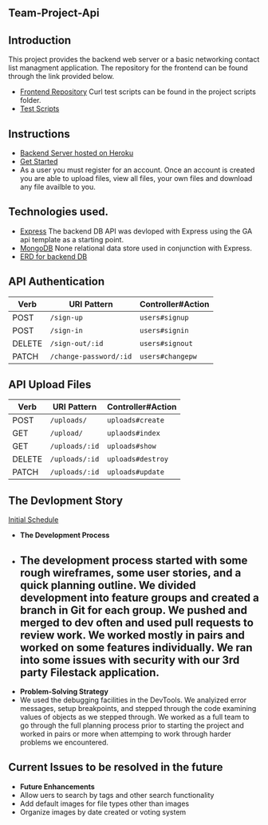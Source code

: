 ## Team-Project-Api
## Introduction
This project provides the backend web server or a basic networking contact list
managment application. The repository for the frontend can be found through the
link provided below.
- [Frontend Repository](https://github.com/SLACK-er-GDI/team-project-frontend)
Curl test scripts can be found in the project scripts folder.
- [Test Scripts](https://github.com/SLACK-er-GDI/team-project-api/tree/master/scripts)

## Instructions
- [Backend Server hosted on Heroku](https://team-project-heroku.herokuapp.com/)
- [Get Started](https://slack-er-gdi.github.io/team-project-frontend/)
- As a user you must register for an account. Once an account is created you are able to upload files, view all files, your own files and download any file availble to you.

## Technologies used.
- [Express](http://expressjs.com/en/api.html)
  The backend DB API was devloped with Express using the GA api template as a starting
  point.
- [MongoDB](https://www.mongodb.com/)
  None relational data store used in conjunction with Express.
- [ERD for backend DB](https://imgur.com/I5NgK1z)

## API Authentication
| Verb   | URI Pattern            | Controller#Action |
|--------|------------------------|-------------------|
| POST   | `/sign-up`             | `users#signup`    |
| POST   | `/sign-in`             | `users#signin`    |
| DELETE | `/sign-out/:id`        | `users#signout`   |
| PATCH  | `/change-password/:id` | `users#changepw`  |

## API Upload Files
| Verb   | URI Pattern      | Controller#Action |
|--------|------------------|-------------------|
| POST   | `/uploads/`      | `uploads#create`  |
| GET    | `/upload/`       | `uplaods#index`   |
| GET    | `/uploads/:id`   | `uploads#show`    |
| DELETE | `/uploads/:id`   | `uploads#destroy` |
| PATCH  | `/uploads/:id`   | `uploads#update`  |

## The Devlopment Story
[Initial Schedule](https://github.com/ajackson57/aj-networking-contacts-frontend/blob/master/Schedule.pdf)
 - **The Development Process**
 - The development process started with some rough wireframes, some user stories, and a quick planning outline. We divided development into feature groups and created a branch in Git for each group. We pushed and merged to dev often and used pull requests to review work. We worked mostly in pairs and worked on some features individually. We ran into some issues with security with our 3rd party Filestack application.
     -
 - **Problem-Solving Strategy**
 - We used the debugging facilities in the DevTools. We analyized error messages, setup breakpoints, and stepped through the code examining values of objects as we stepped through. We worked as a full team to go through the full planning process prior to starting the project and worked in pairs or more when attemping to work through harder problems we encountered.

## Current Issues to be resolved in the future
- **Future Enhancements**
- Allow uers to search by tags and other search functionality
- Add default images for file types other than images
- Organize images by date created or voting system
